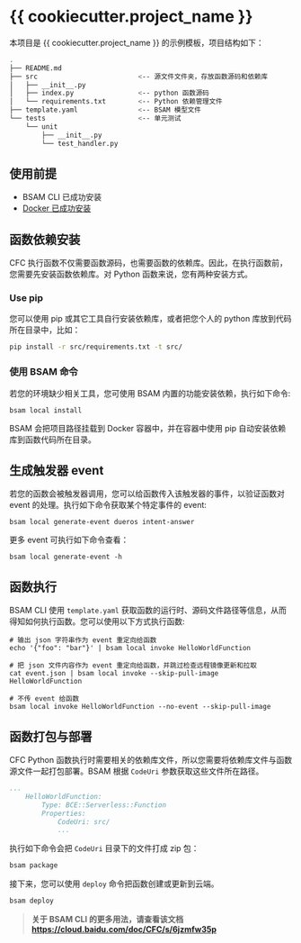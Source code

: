 # {{ cookiecutter.project_name }}

本项目是 {{ cookiecutter.project_name }} 的示例模板，项目结构如下：

```bash
.
├── README.md
├── src                         <-- 源文件文件夹，存放函数源码和依赖库
│   ├── __init__.py
│   ├── index.py                <-- python 函数源码
│   └── requirements.txt        <-- Python 依赖管理文件
├── template.yaml               <-- BSAM 模型文件
└── tests                       <-- 单元测试
    └── unit
        ├── __init__.py
        └── test_handler.py
```

## 使用前提

* BSAM CLI 已成功安装
* [Docker 已成功安装](https://www.docker.com/community-edition)

## 函数依赖安装

CFC 执行函数不仅需要函数源码，也需要函数的依赖库。因此，在执行函数前，您需要先安装函数依赖库。对 Python 函数来说，您有两种安装方式。

### Use pip

您可以使用 pip 或其它工具自行安装依赖库，或者把您个人的 python 库放到代码所在目录中，比如：

```bash
pip install -r src/requirements.txt -t src/
```

### 使用 BSAM 命令
若您的环境缺少相关工具，您可使用 BSAM 内置的功能安装依赖，执行如下命令:

```
bsam local install
```

BSAM 会把项目路径挂载到 Docker 容器中，并在容器中使用 pip 自动安装依赖库到函数代码所在目录。

## 生成触发器 event

若您的函数会被触发器调用，您可以给函数传入该触发器的事件，以验证函数对 event 的处理。执行如下命令获取某个特定事件的 event:

```
bsam local generate-event dueros intent-answer
```

更多 event 可执行如下命令查看：

```
bsam local generate-event -h
```

## 函数执行

BSAM CLI 使用 `template.yaml` 获取函数的运行时、源码文件路径等信息，从而得知如何执行函数。您可以使用以下方式执行函数:

```
# 输出 json 字符串作为 event 重定向给函数
echo '{"foo": "bar"}' | bsam local invoke HelloWorldFunction

# 把 json 文件内容作为 event 重定向给函数，并跳过检查远程镜像更新和拉取
cat event.json | bsam local invoke --skip-pull-image HelloWorldFunction

# 不传 event 给函数
bsam local invoke HelloWorldFunction --no-event --skip-pull-image
```

## 函数打包与部署

CFC Python 函数执行时需要相关的依赖库文件，所以您需要将依赖库文件与函数源文件一起打包部署。BSAM 根据 `CodeUri` 参数获取这些文件所在路径。

```yaml
...
    HelloWorldFunction:
        Type: BCE::Serverless::Function
        Properties:
            CodeUri: src/
            ...
```

执行如下命令会把 `CodeUri` 目录下的文件打成 zip 包：

```bash
bsam package
```

接下来，您可以使用 `deploy` 命令把函数创建或更新到云端。

```bash
bsam deploy
```

> **关于 BSAM CLI 的更多用法，请查看该文档 https://cloud.baidu.com/doc/CFC/s/6jzmfw35p**